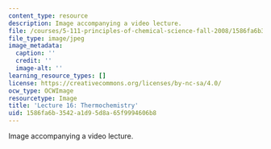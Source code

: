 ```yaml
---
content_type: resource
description: Image accompanying a video lecture.
file: /courses/5-111-principles-of-chemical-science-fall-2008/1586fa6b3542a1d95d8a65f9994606b8_16.jpg
file_type: image/jpeg
image_metadata:
  caption: ''
  credit: ''
  image-alt: ''
learning_resource_types: []
license: https://creativecommons.org/licenses/by-nc-sa/4.0/
ocw_type: OCWImage
resourcetype: Image
title: 'Lecture 16: Thermochemistry'
uid: 1586fa6b-3542-a1d9-5d8a-65f9994606b8
---
```

Image accompanying a video lecture.